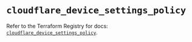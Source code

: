 # `cloudflare_device_settings_policy`

Refer to the Terraform Registry for docs: [`cloudflare_device_settings_policy`](https://registry.terraform.io/providers/cloudflare/cloudflare/4.51.0/docs/resources/device_settings_policy).
